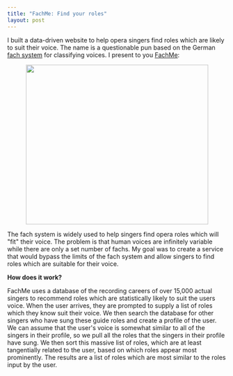 ```yaml
---
title: "FachMe: Find your roles"
layout: post
---
```


I built a data-driven website to help opera singers find roles which are likely to suit their voice. The name is a questionable pun based on the German <a href="http://en.wikipedia.org/wiki/Fach">fach system</a> for classifying voices. I present to you <a href="http://fachme.com">FachMe</a>:
<p style="text-align: center;"><a href="http://fachme.com"><img class="size-full wp-image-899 aligncenter" title="FachMe Screen Shot" alt="" src="http://jordaneldredge.com/uploads/2011/04/Screen-shot-2011-04-16-at-10.34.01-AM.png" width="419" height="367" /></a></p>
The fach system is widely used to help singers find opera roles which will "fit" their voice. The problem is that human voices are infinitely variable while there are only a set number of fachs. My goal was to create a service that would bypass the limits of the fach system and allow singers to find roles which are suitable for their voice.

<strong>How does it work?</strong>

FachMe uses a database of the recording careers of over 15,000 actual singers to recommend roles which are statistically likely to suit the users voice. When the user arrives, they are prompted to supply a list of roles which they know suit their voice. We then search the database for other singers who have sung these guide roles and create a profile of the user. We can assume that the user's voice is somewhat similar to all of the singers in their profile, so we pull all the roles that the singers in their profile have sung. We then sort this massive list of roles, which are at least tangentially related to the user, based on which roles appear most prominently. The results are a list of roles which are most similar to the roles input by the user.
